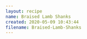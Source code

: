 ```yaml
---
layout: recipe
name: Braised Lamb Shanks
created: 2020-05-09 10:43:44
filename: Braised-Lamb-Shanks
---
```

